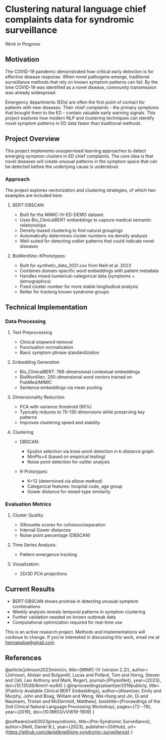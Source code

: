 # Clustering natural language chief complaints data for syndromic surveillance
*Work in Progress*

## Motivation

The COVID-19 pandemic demonstrated how critical early detection is for effective disease response. When novel pathogens emerge, traditional surveillance methods that rely on known symptom patterns can fail. By the time COVID-19 was identified as a novel disease, community transmission was already widespread.

Emergency departments (EDs) are often the first point of contact for patients with new diseases. Their chief complaints - the primary symptoms that brought them to the ED - contain valuable early warning signals. This project explores how modern NLP and clustering techniques can identify novel symptom patterns in ED data faster than traditional methods.

## Project Overview

This project implements unsupervised learning approaches to detect emerging symptom clusters in ED chief complaints. The core idea is that novel diseases will create unusual patterns in the symptom space that can be detected before the underlying cause is understood.

### Approach

The project explores vectorization and clustering strategies, of which two examples are included here:

1. BERT-DBSCAN:
   - Built for the MIMIC-IV-ED-DEMO dataset.
   - Uses Bio_ClinicalBERT embeddings to capture medical semantic relationships
   - Density-based clustering to find natural groupings
   - Automatically determines cluster numbers via density analysis
   - Well-suited for detecting outlier patterns that could indicate novel diseases
   
3. BioWordVec-KPrototypes:
   - Built for synthetic_data_2021.csv from Neill et al. 2023
   - Combines domain-specific word embeddings with patient metadata
   - Handles mixed numerical-categorical data (symptoms + demographics)
   - Fixed cluster number for more stable longitudinal analysis
   - Better for tracking known syndrome groups

## Technical Implementation

### Data Processing

1. Text Preprocessing
   - Clinical stopword removal
   - Punctuation normalization
   - Basic symptom phrase standardization

2. Embedding Generation
   - Bio_ClinicalBERT: 768-dimensional contextual embeddings
   - BioWordVec: 200-dimensional word vectors trained on PubMed/MIMIC
   - Sentence embeddings via mean pooling

3. Dimensionality Reduction
   - PCA with variance threshold (95%)
   - Typically reduces to 70-130 dimensions while preserving key patterns
   - Improves clustering speed and stability

4. Clustering
   - DBSCAN:
     - Epsilon selection via knee-point detection in k-distance graph
     - MinPts=4 (based on empirical testing)
     - Noise point detection for outlier analysis
   
   - K-Prototypes:
     - K=12 (determined via elbow method)
     - Categorical features: hospital code, age group
     - Gower distance for mixed-type similarity

### Evaluation Metrics

1. Cluster Quality:
   - Silhouette scores for cohesion/separation
   - Internal Gower distances
   - Noise point percentage (DBSCAN)

2. Time Series Analysis:
   - Pattern emergence tracking

3. Visualization:
   - 2D/3D PCA projections

## Current Results

- BERT-DBSCAN shows promise in detecting unusual symptom combinations
- Weekly analysis reveals temporal patterns in symptom clustering
- Further validation needed on known outbreak data
- Computational optimization required for real-time use


This is an active research project. Methods and implementations will continue to change. If you're interested in discussing this work, email me at hannapalya@gmail.com.

## References
@article{johnson2023mimiciv,
    title={MIMIC-IV (version 2.2)},
    author={Johnson, Alistair and Bulgarelli, Lucas and Pollard, Tom and Horng, Steven and Celi, Leo Anthony and Mark, Roger},
    journal={PhysioNet},
    year={2023},
    doi={10.13026/6mm1-wy84}
}
@inproceedings{alsentzer2019publicly,
    title={Publicly Available Clinical BERT Embeddings},
    author={Alsentzer, Emily and Murphy, John and Boag, William and Weng, Wei-Hung and Jin, Di and Naumann, Tristan and McDermott, Matthew},
    booktitle={Proceedings of the 2nd Clinical Natural Language Processing Workshop},
    pages={72--78},
    year={2019},
    doi={10.18653/v1/W19-1909}
}

@software{neill2023presyndromic,
    title={Pre-Syndromic Surveillance},
    author={Neill, Daniel B.},
    year={2023},
    publisher={GitHub},
    url={https://github.com/danielbneill/pre-syndromic-surveillance}
}

